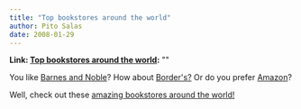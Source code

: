 ```yaml
---
title: "Top bookstores around the world"
author: Pito Salas
date: 2008-01-29
---
```


**Link: [Top bookstores around the world](None):** ""

You like [Barnes and Noble](<http://www.barnesandnoble.com/> "bookstore")? How
about [Border's?](<http://www.amazon.com/exec/obidos/tg/browse/-/577394>
"bookstore") Or do you prefer [Amazon](<http://www.amazon.com> "bookstore")?

Well, check out these [amazing bookstores around the
world!](<http://books.guardian.co.uk/shoptalk/story/0,,2239172,00.html?gusrc=rss&feed=10>
"bookstores")


